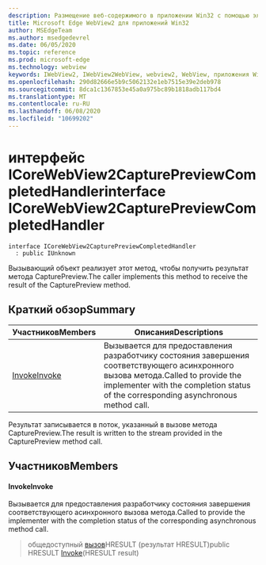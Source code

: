 ```yaml
---
description: Размещение веб-содержимого в приложении Win32 с помощью элемента управления Microsoft Edge WebView2
title: Microsoft Edge WebView2 для приложений Win32
author: MSEdgeTeam
ms.author: msedgedevrel
ms.date: 06/05/2020
ms.topic: reference
ms.prod: microsoft-edge
ms.technology: webview
keywords: IWebView2, IWebView2WebView, webview2, WebView, приложения Win32, Win32, EDGE, ICoreWebView2, ICoreWebView2Controller, элемент управления "веб-браузер", HTML Edge
ms.openlocfilehash: 290d82666e5b9c5062132e1eb7515e39e2deb978
ms.sourcegitcommit: 8dca1c1367853e45a0a975bc89b1818adb117bd4
ms.translationtype: MT
ms.contentlocale: ru-RU
ms.lasthandoff: 06/08/2020
ms.locfileid: "10699202"
---
```

# <span data-ttu-id="08976-104">интерфейс ICoreWebView2CapturePreviewCompletedHandler</span><span class="sxs-lookup"><span data-stu-id="08976-104">interface ICoreWebView2CapturePreviewCompletedHandler</span></span> 

```
interface ICoreWebView2CapturePreviewCompletedHandler
  : public IUnknown
```

<span data-ttu-id="08976-105">Вызывающий объект реализует этот метод, чтобы получить результат метода CapturePreview.</span><span class="sxs-lookup"><span data-stu-id="08976-105">The caller implements this method to receive the result of the CapturePreview method.</span></span>

## <span data-ttu-id="08976-106">Краткий обзор</span><span class="sxs-lookup"><span data-stu-id="08976-106">Summary</span></span>

 <span data-ttu-id="08976-107">Участников</span><span class="sxs-lookup"><span data-stu-id="08976-107">Members</span></span>                        | <span data-ttu-id="08976-108">Описания</span><span class="sxs-lookup"><span data-stu-id="08976-108">Descriptions</span></span>
--------------------------------|---------------------------------------------
[<span data-ttu-id="08976-109">Invoke</span><span class="sxs-lookup"><span data-stu-id="08976-109">Invoke</span></span>](#invoke) | <span data-ttu-id="08976-110">Вызывается для предоставления разработчику состояния завершения соответствующего асинхронного вызова метода.</span><span class="sxs-lookup"><span data-stu-id="08976-110">Called to provide the implementer with the completion status of the corresponding asynchronous method call.</span></span>

<span data-ttu-id="08976-111">Результат записывается в поток, указанный в вызове метода CapturePreview.</span><span class="sxs-lookup"><span data-stu-id="08976-111">The result is written to the stream provided in the CapturePreview method call.</span></span>

## <span data-ttu-id="08976-112">Участников</span><span class="sxs-lookup"><span data-stu-id="08976-112">Members</span></span>

#### <span data-ttu-id="08976-113">Invoke</span><span class="sxs-lookup"><span data-stu-id="08976-113">Invoke</span></span> 

<span data-ttu-id="08976-114">Вызывается для предоставления разработчику состояния завершения соответствующего асинхронного вызова метода.</span><span class="sxs-lookup"><span data-stu-id="08976-114">Called to provide the implementer with the completion status of the corresponding asynchronous method call.</span></span>

> <span data-ttu-id="08976-115">общедоступный [вызов](#invoke)HRESULT (результат HRESULT)</span><span class="sxs-lookup"><span data-stu-id="08976-115">public HRESULT [Invoke](#invoke)(HRESULT result)</span></span>

